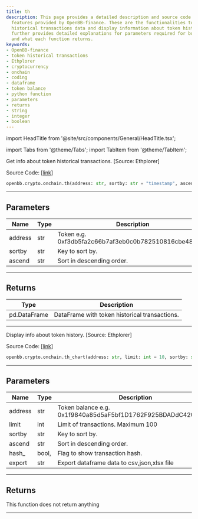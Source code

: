 ```yaml
---
title: th
description: This page provides a detailed description and source code for two main
  features provided by OpenBB-finance. These are the functionalities to acquire token
  historical transactions data and display information about token history. The page
  further provides detailed explanations for parameters required for both functions
  and what each function returns.
keywords:
- OpenBB-finance
- token historical transactions
- Ethplorer
- cryptocurrency
- onchain
- coding
- dataframe
- token balance
- python function
- parameters
- returns
- string
- integer
- boolean
---
```


import HeadTitle from '@site/src/components/General/HeadTitle.tsx';

<HeadTitle title="crypto.onchain.th - Reference | OpenBB SDK Docs" />

import Tabs from '@theme/Tabs';
import TabItem from '@theme/TabItem';

<Tabs>
<TabItem value="model" label="Model" default>

Get info about token historical transactions. [Source: Ethplorer]

Source Code: [[link](https://github.com/OpenBB-finance/OpenBB/tree/main/openbb_terminal/cryptocurrency/onchain/ethplorer_model.py#L489)]

```python
openbb.crypto.onchain.th(address: str, sortby: str = "timestamp", ascend: bool = False)
```

---

## Parameters

| Name | Type | Description | Default | Optional |
| ---- | ---- | ----------- | ------- | -------- |
| address | str | Token e.g. 0xf3db5fa2c66b7af3eb0c0b782510816cbe4813b8 | None | False |
| sortby | str | Key to sort by. | timestamp | True |
| ascend | str | Sort in descending order. | False | True |


---

## Returns

| Type | Description |
| ---- | ----------- |
| pd.DataFrame | DataFrame with token historical transactions. |
---

</TabItem>
<TabItem value="view" label="Chart">

Display info about token history. [Source: Ethplorer]

Source Code: [[link](https://github.com/OpenBB-finance/OpenBB/tree/main/openbb_terminal/cryptocurrency/onchain/ethplorer_view.py#L276)]

```python
openbb.crypto.onchain.th_chart(address: str, limit: int = 10, sortby: str = "timestamp", ascend: bool = False, hash_: bool = False, export: str = "")
```

---

## Parameters

| Name | Type | Description | Default | Optional |
| ---- | ---- | ----------- | ------- | -------- |
| address | str | Token balance e.g. 0x1f9840a85d5aF5bf1D1762F925BDADdC4201F984 | None | False |
| limit | int | Limit of transactions. Maximum 100 | 10 | True |
| sortby | str | Key to sort by. | timestamp | True |
| ascend | str | Sort in descending order. | False | True |
| hash_ | bool, | Flag to show transaction hash. | False | True |
| export | str | Export dataframe data to csv,json,xlsx file |  | True |


---

## Returns

This function does not return anything

---

</TabItem>
</Tabs>
